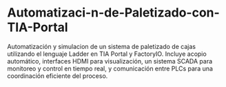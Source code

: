 # Automatizaci-n-de-Paletizado-con-TIA-Portal
Automatización y simulacion de un sistema de paletizado de cajas utilizando el lenguaje Ladder en TIA Portal y FactoryIO. Incluye acopio automático, interfaces HDMI para visualización, un sistema SCADA para monitoreo y control en tiempo real, y comunicación entre PLCs para una coordinación eficiente del proceso.
